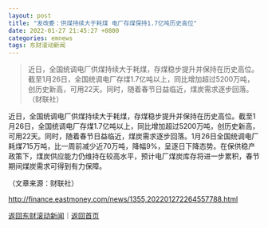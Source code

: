 ```yaml
---
layout: post
title: "发改委：供煤持续大于耗煤 电厂存煤保持1.7亿吨历史高位"
date: 2022-01-27 21:45:27 +0800
categories: emnews
tags: 东财滚动新闻
---
```

> 近日，全国统调电厂供煤持续大于耗煤，存煤稳步提升并保持在历史高位。截至1月26日，全国统调电厂存煤1.7亿吨以上，同比增加超过5200万吨，创历史新高，可用22天。同时，随着春节日益临近，煤炭需求逐步回落。（财联社）

<p>近日，全国统调电厂供煤持续大于耗煤，存煤稳步提升并保持在历史高位。截至1月26日，全国统调电厂存煤1.7亿吨以上，同比增加超过5200万吨，创历史新高，可用22天。同时，随着春节日益临近，煤炭需求逐步回落。1月26日全国统调电厂耗煤715万吨，比一周前减少近70万吨，降幅9%，呈逐日下降态势。在保供稳产政策下，煤炭供应能力仍维持在较高水平，预计电厂煤炭库存将进一步累积，春节期间煤炭需求可得到有力保障。</p><p class="em_media">（文章来源：财联社）</p>

<http://finance.eastmoney.com/news/1355,202201272264557788.html>

[返回东财滚动新闻](//finews.withounder.com/emnews/)｜[返回首页](//finews.withounder.com/)